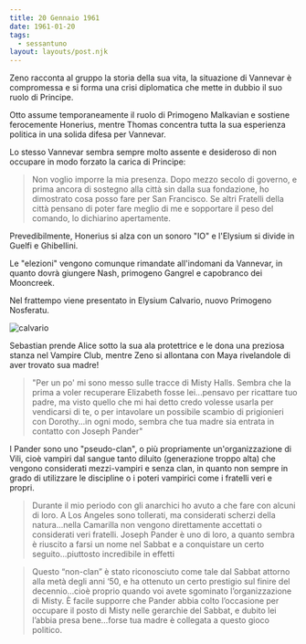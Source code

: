 ```yaml
---
title: 20 Gennaio 1961
date: 1961-01-20
tags:
  - sessantuno
layout: layouts/post.njk
---
```


Zeno racconta al gruppo la storia della sua vita, la situazione di Vannevar è compromessa e si forma una crisi diplomatica che mette in dubbio il suo ruolo di Principe.

Otto assume temporaneamente il ruolo di Primogeno Malkavian e sostiene ferocemente Honerius, mentre Thomas concentra tutta la sua esperienza politica in una solida difesa per Vannevar.

Lo stesso Vannevar sembra sempre molto assente e desideroso di non occupare in modo forzato la carica di Principe:

> Non voglio imporre la mia presenza. Dopo mezzo secolo di governo, e prima ancora di sostegno alla città sin dalla sua fondazione, ho dimostrato cosa posso fare per San Francisco. Se altri Fratelli della città pensano di poter fare meglio di me e sopportare il peso del comando, lo dichiarino apertamente.

Prevedibilmente, Honerius si alza con un sonoro "IO" e l'Elysium si divide in Guelfi e Ghibellini.

Le "elezioni" vengono comunque rimandate all'indomani da Vannevar, in quanto dovrà giungere Nash, primogeno Gangrel e capobranco dei Mooncreek.

Nel frattempo viene presentato in Elysium Calvario, nuovo Primogeno Nosferatu.

![calvario](https://cdn.mos.cms.futurecdn.net/qhjyRMxaK2gXKufJenqbed.jpg)

Sebastian prende Alice sotto la sua ala protettrice e le dona una preziosa stanza nel Vampire Club, mentre Zeno si allontana con Maya rivelandole di aver trovato sua madre!

> "Per un po' mi sono messo sulle tracce di Misty Halls. Sembra che la prima a voler recuperare Elizabeth fosse lei...pensavo per ricattare tuo padre, ma visto quello che mi hai detto credo volesse usarla per vendicarsi di te, o per intavolare un possibile scambio di prigionieri con Dorothy...in ogni modo, sembra che tua madre sia entrata in contatto con Joseph Pander"

I Pander sono uno "pseudo-clan", o più propriamente un'organizzazione di Vili, cioè vampiri dal sangue tanto diluito (generazione troppo alta) che vengono considerati mezzi-vampiri e senza clan, in quanto non sempre in grado di utilizzare le discipline o i poteri vampirici come i fratelli veri e propri.

> Durante il mio periodo con gli anarchici ho avuto a che fare con alcuni di loro. A Los Angeles sono tollerati, ma considerati scherzi della natura...nella Camarilla non vengono direttamente accettati o considerati veri fratelli. Joseph Pander è uno di loro, a quanto sembra è riuscito a farsi un nome nel Sabbat e a conquistare un certo seguito...piuttosto incredibile in effetti

> Questo “non-clan” è stato riconosciuto come tale dal Sabbat attorno alla metà degli anni ‘50, e ha ottenuto un certo prestigio sul finire del decennio…cioè proprio quando voi avete sgominato l’organizzazione di Misty. È facile supporre che Pander abbia colto l’occasione per occupare il posto di Misty nelle gerarchie del Sabbat, e dubito lei l’abbia presa bene…forse tua madre è collegata a questo gioco politico.